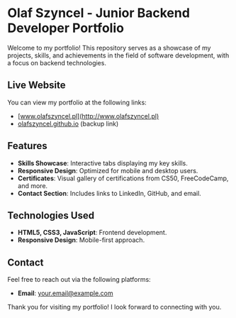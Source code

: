 # Olaf Szyncel - Junior Backend Developer Portfolio

Welcome to my portfolio! This repository serves as a showcase of my projects, skills, and achievements in the field of software development, with a focus on backend technologies.

## Live Website
You can view my portfolio at the following links:
- [www.olafszyncel.pl](http://www.olafszyncel.pl)
- [olafszyncel.github.io](http://olafszyncel.github.io) (backup link)

## Features
- **Skills Showcase**: Interactive tabs displaying my key skills.
- **Responsive Design**: Optimized for mobile and desktop users.
- **Certificates**: Visual gallery of certifications from CS50, FreeCodeCamp, and more.
- **Contact Section**: Includes links to LinkedIn, GitHub, and email.

## Technologies Used
- **HTML5, CSS3, JavaScript**: Frontend development.
- **Responsive Design**: Mobile-first approach.

## Contact
Feel free to reach out via the following platforms:
- **Email**: [your.email@example.com](mailto:your.email@example.com)

Thank you for visiting my portfolio! I look forward to connecting with you.
